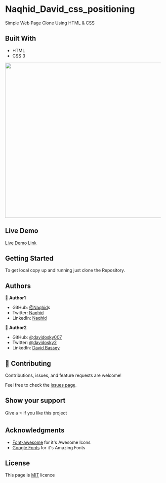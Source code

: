 # Naqhid_David_css_positioning

Simple Web Page Clone Using HTML & CSS

## Built With

- HTML
- CSS 3

 <img src="./assets/img/project-screenshoot.jpg" width="800" height="500"> 


## Live Demo

[Live Demo Link](https://davidosky007.github.io/Naqhid_David_css_positioning/)

## Getting Started

To get local copy up and running just clone the Repository.

## Authors

:bust_in_silhouette: **Author1**

- GitHub: [@Naqhid](https://github.com/Naqhid)s
- Twitter: [Naqhid](https://twitter.com/naqhid)
- LinkedIn: [Naqhid](https://www.linkedin.com/in/mohammed-naqhid-ab3080189/)

:bust_in_silhouette: **Author2**

- GitHub: [@davidosky007](https://github.com/davidosky007)
- Twitter: [@davidosky2](https://twitter.com/Davidosky2)
- LinkedIn: [David Bassey](https://www.linkedin.com/in/david-bassey-2b9671199/)

## :handshake: Contributing

Contributions, issues, and feature requests are welcome!

Feel free to check the [issues page](https://github.com/Davidosky007/Naqhid_David_css_positioning/issues).

## Show your support

Give a :star: if you like this project

## Acknowledgments

- [Font-awesome](https://fontawesome.com/) for it's Awesome Icons
- [Google Fonts](https://fonts.google.com/) for it's Amazing Fonts

## License

This page is [MIT](https://github.com/davidosky007) licence